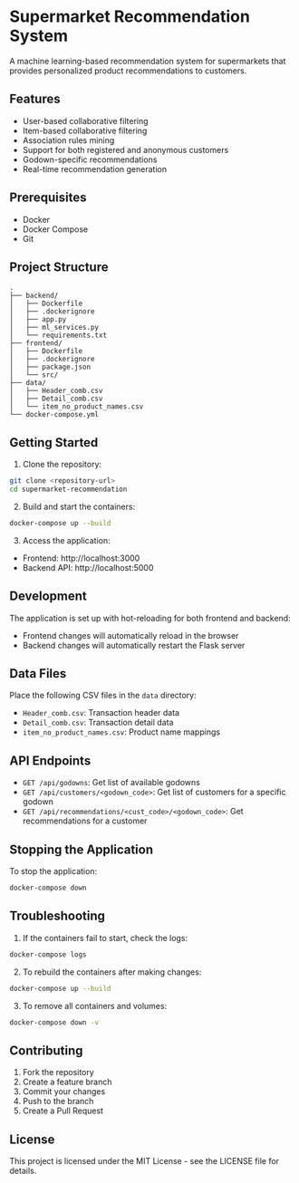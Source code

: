 # Supermarket Recommendation System

A machine learning-based recommendation system for supermarkets that provides personalized product recommendations to customers.

## Features

- User-based collaborative filtering
- Item-based collaborative filtering
- Association rules mining
- Support for both registered and anonymous customers
- Godown-specific recommendations
- Real-time recommendation generation

## Prerequisites

- Docker
- Docker Compose
- Git

## Project Structure

```
.
├── backend/
│   ├── Dockerfile
│   ├── .dockerignore
│   ├── app.py
│   ├── ml_services.py
│   └── requirements.txt
├── frontend/
│   ├── Dockerfile
│   ├── .dockerignore
│   ├── package.json
│   └── src/
├── data/
│   ├── Header_comb.csv
│   ├── Detail_comb.csv
│   └── item_no_product_names.csv
└── docker-compose.yml
```

## Getting Started

1. Clone the repository:
```bash
git clone <repository-url>
cd supermarket-recommendation
```

2. Build and start the containers:
```bash
docker-compose up --build
```

3. Access the application:
- Frontend: http://localhost:3000
- Backend API: http://localhost:5000

## Development

The application is set up with hot-reloading for both frontend and backend:

- Frontend changes will automatically reload in the browser
- Backend changes will automatically restart the Flask server

## Data Files

Place the following CSV files in the `data` directory:
- `Header_comb.csv`: Transaction header data
- `Detail_comb.csv`: Transaction detail data
- `item_no_product_names.csv`: Product name mappings

## API Endpoints

- `GET /api/godowns`: Get list of available godowns
- `GET /api/customers/<godown_code>`: Get list of customers for a specific godown
- `GET /api/recommendations/<cust_code>/<godown_code>`: Get recommendations for a customer

## Stopping the Application

To stop the application:

```bash
docker-compose down
```

## Troubleshooting

1. If the containers fail to start, check the logs:
```bash
docker-compose logs
```

2. To rebuild the containers after making changes:
```bash
docker-compose up --build
```

3. To remove all containers and volumes:
```bash
docker-compose down -v
```

## Contributing

1. Fork the repository
2. Create a feature branch
3. Commit your changes
4. Push to the branch
5. Create a Pull Request

## License

This project is licensed under the MIT License - see the LICENSE file for details. 